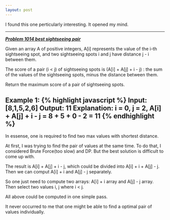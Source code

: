 ```yaml
---
layout: post
---
```


I found this one perticularly interesting. It opened my mind. 

---
[***Problem 1014 best sightseeing pair***](https://leetcode.com/problems/best-sightseeing-pair/)

Given an array A of positive integers, A[i] represents the value of the i-th sightseeing spot, and two sightseeing spots i and j have distance j - i between them.

The score of a pair (i < j) of sightseeing spots is (A[i] + A[j] + i - j) : the sum of the values of the sightseeing spots, minus the distance between them.

Return the maximum score of a pair of sightseeing spots.

<b>Example 1:</b>
{% highlight javascript %}
Input: [8,1,5,2,6]
Output: 11
Explanation: i = 0, j = 2, A[i] + A[j] + i - j = 8 + 5 + 0 - 2 = 11
{% endhighlight %}
---

In essense, one is required to find two max values with shortest distance.

At first, I was trying to find the pair of values at the same time. To do that, I considered Brute Force(too slow) and DP. 
But the best solution is difficult to come up with.

The result is A[i] + A[j] + i - j, which could be divided into A[i] + i + A[j] - j.
Then we can comput A[i] + i and A[j] - j separately.

So one just need to compute two arrays: A[i] + i array and A[j] - j array. Then select two values i, j where i < j.

All above could be computed in one simple pass.


It never occurred to me that one might be able to find a optimal pair of values individually.